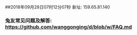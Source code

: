 ##2018年09月28日07时12分07秒 新址: 159.65.81.140
### 兔友常见问题及解答: https://github.com/wanggonging/d/blob/w/FAQ.md
